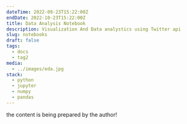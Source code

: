 ```yaml
---
dateTime: 2022-09-23T15:22:00Z
endDate: 2022-10-23T15:22:00Z
title: Data Analysis Notebook
description: Visualization And Data analystics using Twitter api
slug: notebooks
draft: false
tags:
  - docs
  - tag2
media: 
  - ../images/eda.jpg
stack:
  - python
  - jupyter
  - numpy
  - pandas
---
```


<Main>
the content is being prepared by the author!
</Main>
